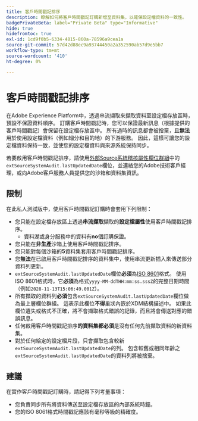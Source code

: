 ```yaml
---
title: 客戶時間戳記排序
description: 瞭解如何將客戶時間戳記訂購新增至資料集，以確保設定檔資料的一致性。
badgePrivateBeta: label="Private Beta" type="Informative"
hide: true
hidefromtoc: true
exl-id: 1cd9f0b5-6334-4815-860a-78596a9cea1a
source-git-commit: 57d42d88ec9a93744450a2a352590ab57d9e5bb7
workflow-type: tm+mt
source-wordcount: '410'
ht-degree: 0%

---
```


# 客戶時間戳記排序

在Adobe Experience Platform中，透過串流擷取來擷取資料至設定檔存放區時，預設不保證資料順序。 訂購客戶時間戳記時，您可以保證最新訊息（根據提供的客戶時間戳記）會保留在設定檔存放區中。 所有過時的訊息都會被捨棄，且&#x200B;**無法**&#x200B;用於使用設定檔資料（例如細分和目的地）的下游服務。 因此，這樣可讓您的設定檔資料保持一致，並使您的設定檔資料與來源系統保持同步。

若要啟用客戶時間戳記排序，請使用[外部Source系統稽核屬性欄位群組](https://github.com/adobe/xdm/blob/master/docs/reference/fieldgroups/shared/external-source-system-audit-details.schema.md)中的`extSourceSystemAudit.lastUpdatedDate`欄位，並連絡您的Adobe技術客戶經理，或向Adobe客戶服務人員提供您的沙箱和資料集資訊。

## 限制

在此私人測試版中，使用客戶時間戳記訂購時會套用下列限制：

- 您只能在設定檔存放區上透過&#x200B;**串流擷取**&#x200B;擷取的&#x200B;**設定檔屬性**&#x200B;使用客戶時間戳記排序。
   - 資料湖或身分服務中的資料有&#x200B;**no**&#x200B;個訂購保證。
- 您只能在&#x200B;**非生產**&#x200B;沙箱上使用客戶時間戳記排序。
- 您只能對每個沙箱的&#x200B;**5**&#x200B;資料集套用客戶時間戳記排序。
- 您&#x200B;**無法**&#x200B;在已啟用客戶時間戳記排序的資料集中，使用串流更新插入來傳送部分資料列更新。
- `extSourceSystemAudit.lastUpdatedDate`欄位&#x200B;**必須**&#x200B;為[ISO 8601](https://www.iso.org/iso-8601-date-and-time-format.html)格式。 使用ISO 8601格式時，它&#x200B;**必須**&#x200B;為格式`yyyy-MM-ddTHH:mm:ss.sssZ`的完整日期時間（例如`2028-11-13T15:06:49.001Z`）。
- 所有擷取的資料列&#x200B;**必須**&#x200B;包含`extSourceSystemAudit.lastUpdatedDate`欄位做為最上層欄位群組。 這表示此欄位&#x200B;**不得**&#x200B;巢狀內嵌於XDM結構描述中。 如果此欄位遺失或格式不正確，將不會擷取格式錯誤的記錄&#x200B;**&#x200B;**，而且將會傳送對應的錯誤訊息。
- 任何啟用客戶時間戳記排序&#x200B;**的資料集都必須**&#x200B;是沒有任何先前擷取資料的新資料集。
- 對於任何給定的設定檔片段，只會擷取包含較新`extSourceSystemAudit.lastUpdatedDate`的列。 包含較舊或相同年齡之`extSourceSystemAudit.lastUpdatedDate`的資料列將被捨棄。

## 建議

在實作客戶時間戳記訂購時，請記得下列考量事項：

- 您負責同步所有將資料傳送至設定檔存放區的內部系統時鐘。
- 您的ISO 8061格式時間戳記應該有毫秒等級的精確度。
